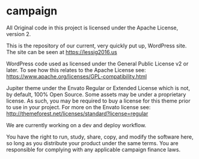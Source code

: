 # campaign
All Original code in this project is licensed under the Apache License, version 2.

This is the repository of our current, very quickly put up, WordPress site. The site can be seen at https://lessig2016.us

WordPress code used as licensed under the General Public License v2 or later. To see how this relates to the Apache License see:
https://www.apache.org/licenses/GPL-compatibility.html

Jupiter theme under the Envato Regular or Extended License which is not, by default, 100% Open Source. Some assets may be under a proprietary license. As such, you may be required to buy a license for this theme prior to use in your project. For more on the Envato license see:
http://themeforest.net/licenses/standard?license=regular

We are currently working on a dev and deploy workflow.

You have the right to run, study, share, copy, and modify the software here, so long as you distribute your product under the same terms. You are responsible for complying with any applicable campaign finance laws.